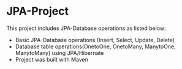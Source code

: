 # JPA-Project

This project includes JPA-Database operations as listed below:
  - Basic JPA-Database operations (Insert, Select, Update, Delete) 
  - Database table operations(OnetoOne, OnetoMany, ManytoOne, ManytoMany) using JPA/Hibernate
  - Project was built with Maven
